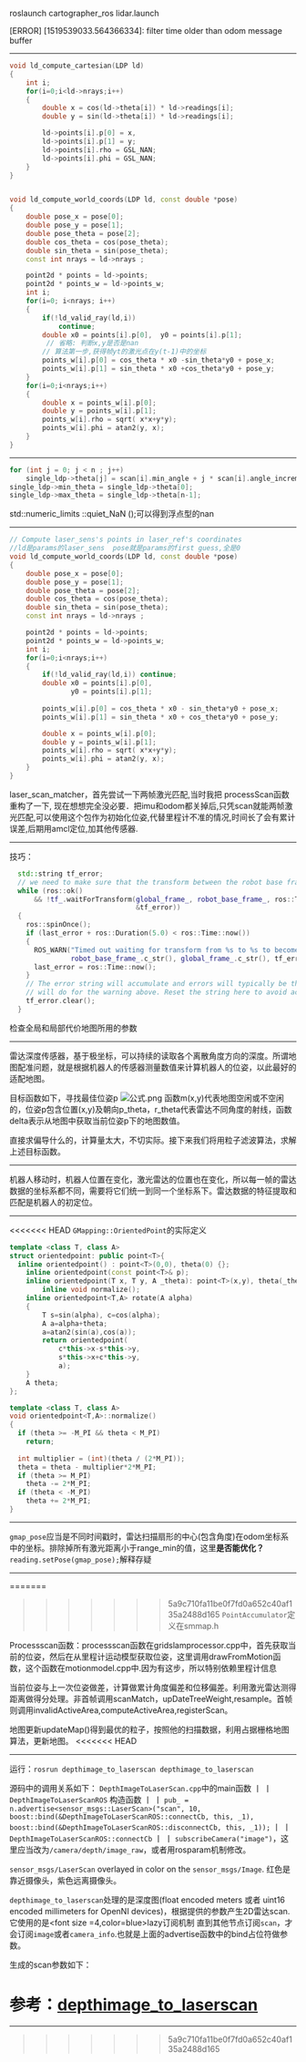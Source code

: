 roslaunch cartographer_ros lidar.launch

[ERROR] [1519539033.564366334]: filter time older than odom message buffer
*********
```cpp
void ld_compute_cartesian(LDP ld)
{
    int i;
    for(i=0;i<ld->nrays;i++)
    {
        double x = cos(ld->theta[i]) * ld->readings[i];
        double y = sin(ld->theta[i]) * ld->readings[i];

        ld->points[i].p[0] = x, 
        ld->points[i].p[1] = y;
        ld->points[i].rho = GSL_NAN;
        ld->points[i].phi = GSL_NAN;
    }
}


void ld_compute_world_coords(LDP ld, const double *pose)
{
    double pose_x = pose[0];
    double pose_y = pose[1];
    double pose_theta = pose[2];
    double cos_theta = cos(pose_theta); 
    double sin_theta = sin(pose_theta);
    const int nrays = ld->nrays ;

    point2d * points = ld->points;
    point2d * points_w = ld->points_w;
    int i;
    for(i=0; i<nrays; i++)
    {
        if(!ld_valid_ray(ld,i))
            continue;
        double x0 = points[i].p[0],  y0 = points[i].p[1]; 
         // 省略: 判断x,y是否是nan
        // 算法第一步,获得帧yt的激光点在y(t-1)中的坐标
        points_w[i].p[0] = cos_theta * x0 -sin_theta*y0 + pose_x;
        points_w[i].p[1] = sin_theta * x0 +cos_theta*y0 + pose_y;
    }
    for(i=0;i<nrays;i++)
    {
        double x = points_w[i].p[0];
        double y = points_w[i].p[1];
        points_w[i].rho = sqrt( x*x+y*y);
        points_w[i].phi = atan2(y, x);
    }
}
```
********
```cpp
for (int j = 0; j < n ; j++)
    single_ldp->theta[j] = scan[i].min_angle + j * scan[i].angle_increment;
single_ldp->min_theta = single_ldp->theta[0];
single_ldp->max_theta = single_ldp->theta[n-1];
```
std::numeric_limits <float>::quiet_NaN ();可以得到浮点型的nan
************
```cpp
// Compute laser_sens's points in laser_ref's coordinates
//ld是params的laser_sens  pose就是params的first guess,全是0
void ld_compute_world_coords(LDP ld, const double *pose)
{
    double pose_x = pose[0];
    double pose_y = pose[1];
    double pose_theta = pose[2];
    double cos_theta = cos(pose_theta); 
    double sin_theta = sin(pose_theta);
    const int nrays = ld->nrays ;

    point2d * points = ld->points;
    point2d * points_w = ld->points_w;
    int i;
    for(i=0;i<nrays;i++)
    {
        if(!ld_valid_ray(ld,i)) continue;
        double x0 = points[i].p[0], 
               y0 = points[i].p[1];
        
        points_w[i].p[0] = cos_theta * x0 - sin_theta*y0 + pose_x;
        points_w[i].p[1] = sin_theta * x0 + cos_theta*y0 + pose_y;

        double x = points_w[i].p[0];
        double y = points_w[i].p[1];
        points_w[i].rho = sqrt( x*x+y*y);
        points_w[i].phi = atan2(y, x);
    }
}
```

laser_scan_matcher，首先尝试一下两帧激光匹配,当时我把 processScan函数重构了一下, 现在想想完全没必要．把imu和odom都关掉后,只凭scan就能两帧激光匹配,可以使用这个包作为初始化位姿,代替里程计不准的情况,时间长了会有累计误差,后期用amcl定位,加其他传感器.
*******
技巧：
```cpp
  std::string tf_error;
  // we need to make sure that the transform between the robot base frame and the global frame is available
  while (ros::ok()
      && !tf_.waitForTransform(global_frame_, robot_base_frame_, ros::Time(), ros::Duration(0.1), ros::Duration(0.01),
                               &tf_error))
  {
    ros::spinOnce();
    if (last_error + ros::Duration(5.0) < ros::Time::now())
    {
      ROS_WARN("Timed out waiting for transform from %s to %s to become available before running costmap, tf error: %s",
               robot_base_frame_.c_str(), global_frame_.c_str(), tf_error.c_str());
      last_error = ros::Time::now();
    }
    // The error string will accumulate and errors will typically be the same, so the last
    // will do for the warning above. Reset the string here to avoid accumulation.
    tf_error.clear();
  }
```
检查全局和局部代价地图所用的参数
**********
雷达深度传感器，基于极坐标，可以持续的读取各个离散角度方向的深度。所谓地图配准问题，就是根据机器人的传感器测量数值来计算机器人的位姿，以此最好的适配地图。

目标函数如下，寻找最佳位姿p
![公式.png](https://i.loli.net/2020/05/25/BUztfKQFXalj4WI.png)
函数m(x,y)代表地图空闲或不空闲的，位姿p包含位置(x,y)及朝向p_theta，r_theta代表雷达不同角度的射线，函数delta表示从地图中获取当前位姿p下的地图数值。

直接求偏导什么的，计算量太大，不切实际。接下来我们将用粒子滤波算法，求解上述目标函数。
*********************
机器人移动时，机器人位置在变化，激光雷达的位置也在变化，所以每一帧的雷达数据的坐标系都不同，需要将它们统一到同一个坐标系下。雷达数据的特征提取和匹配是机器人的初定位。
*********
<<<<<<< HEAD
`GMapping::OrientedPoint`的实际定义
```cpp
template <class T, class A>
struct orientedpoint: public point<T>{
  inline orientedpoint() : point<T>(0,0), theta(0) {};
    inline orientedpoint(const point<T>& p);
    inline orientedpoint(T x, T y, A _theta): point<T>(x,y), theta(_theta){}
        inline void normalize();
    inline orientedpoint<T,A> rotate(A alpha)
    {
        T s=sin(alpha), c=cos(alpha);
        A a=alpha+theta;
        a=atan2(sin(a),cos(a));
        return orientedpoint(
            c*this->x-s*this->y,
            s*this->x+c*this->y, 
            a);
    }
    A theta;
};

template <class T, class A>
void orientedpoint<T,A>::normalize()
{
  if (theta >= -M_PI && theta < M_PI)
    return;
  
  int multiplier = (int)(theta / (2*M_PI));
  theta = theta - multiplier*2*M_PI;
  if (theta >= M_PI)
    theta -= 2*M_PI;
  if (theta < -M_PI)
    theta += 2*M_PI;
}
```
***********
`gmap_pose`应当是不同时间戳时，雷达扫描扇形的中心(包含角度)在odom坐标系中的坐标。排除掉所有激光距离小于range_min的值，这里**是否能优化？**
`reading.setPose(gmap_pose);`解释存疑
*********
=======
>>>>>>> 5a9c710fa11be0f7fd0a652c40af135a2488d165
`PointAccumulator`定义在smmap.h

​   Processscan函数：processscan函数在gridslamprocessor.cpp中，首先获取当前的位姿，然后在从里程计运动模型获取位姿，这里调用drawFromMotion函数，这个函数在motionmodel.cpp中.因为有这步，所以特别依赖里程计信息

当前位姿与上一次位姿做差，计算做累计角度偏差和位移偏差。利用激光雷达测得距离做得分处理。非首帧调用scanMatch，upDateTreeWeight,resample。首帧则调用invalidActiveArea,computeActiveArea,registerScan。

地图更新updateMap()得到最优的粒子，按照他的扫描数据，利用占据栅格地图算法，更新地图。
<<<<<<< HEAD
***********
运行：`rosrun depthimage_to_laserscan depthimage_to_laserscan`

源码中的调用关系如下：
`DepthImageToLaserScan.cpp`中的main函数
                丨
                丨
`DepthImageToLaserScanROS` 构造函数
                丨
                丨
`pub_ = n.advertise<sensor_msgs::LaserScan>("scan", 10, boost::bind(&DepthImageToLaserScanROS::connectCb, this, _1), boost::bind(&DepthImageToLaserScanROS::disconnectCb, this, _1));`
                丨
                丨
`DepthImageToLaserScanROS::connectCb`
                丨
                丨
`subscribeCamera("image")`，这里应当改为`/camera/depth/image_raw`，或者用rosparam机制修改。


`sensor_msgs/LaserScan` overlayed in color on the `sensor_msgs/Image`. 红色是靠近摄像头，紫色远离摄像头。

`depthimage_to_laserscan`处理的是深度图(float encoded meters 或者 uint16 encoded millimeters for OpenNI devices)，根据提供的参数产生2D雷达scan. 它使用的是<font size =4,color=blue>lazy订阅机制</font> 直到其他节点订阅`scan`，才会订阅`image`或者`camera_info`.也就是上面的advertise函数中的bind占位符做参数。

生成的scan参数如下：
[](https://i.loli.net/2020/06/03/CkWzPvnbJDyVqOt.png)

参考：[depthimage_to_laserscan](http://wiki.ros.org/depthimage_to_laserscan)
=======
************
>>>>>>> 5a9c710fa11be0f7fd0a652c40af135a2488d165
